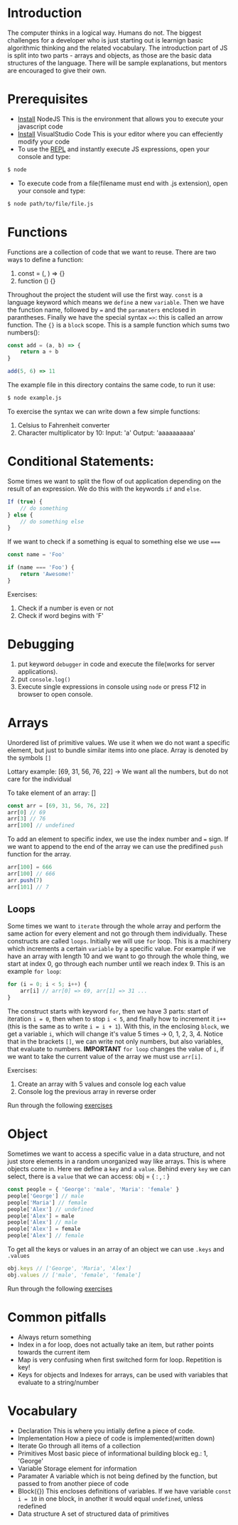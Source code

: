# Introduction
The computer thinks in a logical way. Humans do not. The biggest challenges for a developer who is just starting out is learnign basic algorithmic thinking and the related vocabulary. The introduction part of JS is split into two parts - arrays and objects, as those are the basic data structures of the language. There will be sample explanations, but mentors are encouraged to give their own.

# Prerequisites
* [Install][node] NodeJS
  This is the environment that allows you to execute your javascript code
* [Install][vscode] VisualStudio Code
  This is your editor where you can effeciently modify your code
* To use the [REPL][repl] and instantly execute JS expressions, open your console and type:
```sh
$ node
```
  * To execute code from a file(filename must end with .js extension), open your console and type:
```sh
$ node path/to/file/file.js
```

# Functions
Functions are a collection of code that we want to reuse.
There are two ways to define a function:

1. const <funcName> = (<param1>, <param2>) => {}
2. function <name>(<params>) {}

Throughout the project the student will use the first way.
`const` is a language keyword which means we `define` a new `variable`. Then we
have the function name, followed by `=` and the `paramaters` enclosed in
parantheses. Finally we have the special syntax `=>`: this is called an arrow
function. The `{}` is a `block` scope.
This is a sample function which sums two numbers():
```js
const add = (a, b) => {
    return a + b
}

add(5, 6) => 11
```
The example file in this directory contains the same code, to run it use:
```sh
$ node example.js
```
To exercise the syntax we can write down a few simple functions:
1. Celsius to Fahrenheit converter
2. Character multiplicator by 10:
Input: 'a'
Output: 'aaaaaaaaaa'

# Conditional Statements:
Some times we want to split the flow of out application depending on the result of an expression. We do this with the keywords `if` and `else`.
```js
If (true) {
    // do something
} else {
    // do something else
}
```
If we want to check if a something is equal to something else we use `===`
```js
const name = 'Foo'

if (name === 'Foo') {
    return 'Awesome!'
}
```

Exercises:
1. Check if a number is even or not
2. Check if word begins with 'F'

# Debugging
1. put keyword `debugger` in code and execute the file(works for server applications).
2. put `console.log()`
3. Execute single expressions in console using `node` or press F12 in browser to open console.

# Arrays
Unordered list of primitive values. We use it when we do not want a specific element, but just to bundle similar items into one place. Array is denoted by the symbols `[]`

Lottary example: [69, 31, 56, 76, 22] -> We want all the numbers, but do not care for the individual

To take element of an array: <arrayName>[<number>]
```js
const arr = [69, 31, 56, 76, 22]
arr[0] // 69
arr[3] // 76
arr[100] // undefined
```

To add an element to specific index, we use the index number and `=` sign. If we want to append to the end of the array we can use the predifined `push` function for the array.
```js
arr[100] = 666
arr[100] // 666
arr.push(7)
arr[101] // 7
```

## Loops
Some times we want to `iterate` through the whole array and perform the same action for every element and not go through them individually. These constructs are called `loops`. Initially we will use `for` loop. This is a machinery which increments a certain `variable` by a specific value. For example if we have an array with length 10 and we want to go through the whole thing, we start at index 0, go through each number until we reach index 9. This is an example `for loop`:
```js
for (i = 0; i < 5; i++) {
    arr[i] // arr[0] => 69, arr[1] => 31 ...
}
```

The construct starts with keyword `for`, then we have 3 parts: start of iteration `i = 0`, then when to stop `i < 5`, and finally how to increment it `i++`(this is the same as to write `i = i + 1`). With this, in the enclosing `block`, we get a variable `i`, which will change it's value 5 times -> 0, 1, 2, 3, 4. Notice that in the brackets `[]`, we can write not only numbers, but also variables, that evaluate to numbers. **IMPORTANT** `for loop` changes the value of `i`, if we want to take the current value of the array we must use `arr[i]`.

Exercises:
1. Create an array with 5 values and console log each value
2. Console log the previous array in reverse order

Run through the following [exercises][exArr]

# Object
Sometimes we want to access a specific value in a data structure, and not just store elements in a random unorganized way like arrays. This is where objects come in. Here we define a `key` and a `value`. Behind every `key` we can select, there is a `value` that we can access:
obj = { <key1>: <value1>, <key2>: <value2> }
```js
const people = { 'George': 'male', 'Maria': 'female' }
people['George'] // male
people['Maria'] // female
people['Alex'] // undefined
people['Alex'] = male
people['Alex'] // male
people['Alex'] = female
people['Alex'] // female
```
To get all the keys or values in an array of an object we can use `.keys` and `.values`

```js
obj.keys // ['George', 'Maria', 'Alex']
obj.values // ['male', 'female', 'female']
```

Run through the following [exercises][exObj]

# Common pitfalls
* Always return something
* Index in a for loop, does not actually take an item, but rather points towards
  the current item
* Map is very confusing when first switched form for loop. Repetition is key!
* Keys for objects and Indexes for arrays, can be used with variables that
  evaluate to a string/number

# Vocabulary
* Declaration
This is where you intially define a piece of code.
* Implementation
How a piece of code is implemented(written down)
* Iterate
Go through all items of a collection
* Primitives
Most basic piece of informational building block eg.: 1, 'George'
* Variable
Storage element for information
* Paramater
A variable which is not being defined by the function, but passed to from another piece of code
* Block({})
This encloses definitions of variables. If we have variable `const i = 10` in one block, in another it would equal `undefined`, unless redefined
* Data structure
A set of structured data of primitives

[node]: https://nodejs.org/en/
[vscode]: https://code.visualstudio.com/
[repl]: https://en.wikipedia.org/wiki/Read%E2%80%93eval%E2%80%93print_loop
[exArr]: https://github.com/mihailgeorgiev94/padawan-project/blob/master/introduction/introduction-tasks.md
[exObj]: https://github.com/mihailgeorgiev94/padawan-project/blob/master/introduction/introduction-tasks-part-two.md
